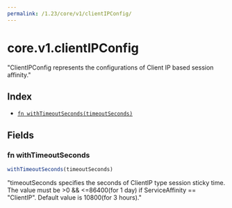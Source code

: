 ```yaml
---
permalink: /1.23/core/v1/clientIPConfig/
---
```


# core.v1.clientIPConfig

"ClientIPConfig represents the configurations of Client IP based session affinity."

## Index

* [`fn withTimeoutSeconds(timeoutSeconds)`](#fn-withtimeoutseconds)

## Fields

### fn withTimeoutSeconds

```ts
withTimeoutSeconds(timeoutSeconds)
```

"timeoutSeconds specifies the seconds of ClientIP type session sticky time. The value must be >0 && <=86400(for 1 day) if ServiceAffinity == \"ClientIP\". Default value is 10800(for 3 hours)."